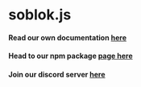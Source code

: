 # soblok.js

#### Read our own documentation [here](https://soblok.only-fan.ga/)

#### Head to our npm package [page here](https://www.npmjs.com/package/soblok)
#### Join our discord server [here](https://discord.gg/zddRvUuQ28)